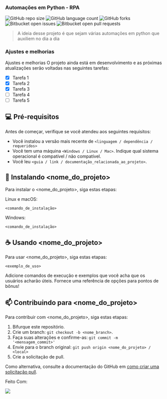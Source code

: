 ### Automações em Python - RPA

![GitHub repo size](https://img.shields.io/github/repo-size/Evelyn-Dantas/README-template?style=for-the-badge)
![GitHub language count](https://img.shields.io/github/languages/count/Evelyn-Dantas/README-template?style=for-the-badge)
![GitHub forks](https://img.shields.io/github/forks/Evelyn-Dantas/README-template?style=for-the-badge)
![Bitbucket open issues](https://img.shields.io/bitbucket/issues/Evelyn-Dantas/README-template?style=for-the-badge)
![Bitbucket open pull requests](https://img.shields.io/bitbucket/pr-raw/Evelyn-Dantas/README-template?style=for-the-badge)

<!-- <img src="exemplo-image.png" alt="exemplo imagem"> -->

> A ideia desse projeto é que sejam várias automações em python que auxiliem no dia a dia
### Ajustes e melhorias

Ajustes e melhorias
O projeto ainda está em desenvolvimento e as próximas atualizações serão voltadas nas seguintes tarefas:

- [x] Tarefa 1
- [x] Tarefa 2
- [x] Tarefa 3
- [ ] Tarefa 4
- [ ] Tarefa 5

## 💻 Pré-requisitos

Antes de começar, verifique se você atendeu aos seguintes requisitos:
<!---Estes são apenas requisitos de exemplo. Adicionar, duplicar ou remover conforme necessário--->
* Você instalou a versão mais recente de `<linguagem / dependência / requeridos>`
* Você tem uma máquina `<Windows / Linux / Mac>`. Indique qual sistema operacional é compatível / não compatível.
* Você leu `<guia / link / documentação_relacionada_ao_projeto>`.

## 🚀 Instalando <nome_do_projeto>

Para instalar o <nome_do_projeto>, siga estas etapas:

Linux e macOS:
```
<comando_de_instalação>
```

Windows:
```
<comando_de_instalação>
```

## ☕ Usando <nome_do_projeto>

Para usar <nome_do_projeto>, siga estas etapas:

```
<exemplo_de_uso>
```

Adicione comandos de execução e exemplos que você acha que os usuários acharão úteis. Fornece uma referência de opções para pontos de bônus!

## 📫 Contribuindo para <nome_do_projeto>
<!---Se o seu README for longo ou se você tiver algum processo ou etapas específicas que deseja que os contribuidores sigam, considere a criação de um arquivo CONTRIBUTING.md separado--->
Para contribuir com <nome_do_projeto>, siga estas etapas:

1. Bifurque este repositório.
2. Crie um branch: `git checkout -b <nome_branch>`.
3. Faça suas alterações e confirme-as: `git commit -m '<mensagem_commit>'`
4. Envie para o branch original: `git push origin <nome_do_projeto> / <local>`
5. Crie a solicitação de pull.

Como alternativa, consulte a documentação do GitHub em [como criar uma solicitação pull](https://help.github.com/en/github/collaborating-with-issues-and-pull-requests/creating-a-pull-request).


Feito Com:

<img src="https://img.shields.io/badge/Python-14354C?style=for-the-badge&logo=python&logoColor=white" />
